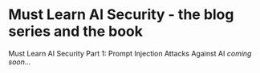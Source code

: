 # Must Learn AI Security - the blog series and the book<br>

Must Learn AI Security Part 1: Prompt Injection Attacks Against AI <i>coming soon...</i>
